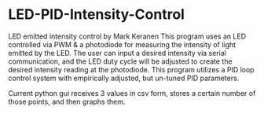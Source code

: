 # LED-PID-Intensity-Control


LED emitted intensity control by Mark Keranen
This program uses an LED controlled via PWM & a photodiode for measuring the intensity of light emitted by the LED. The user can 
input a desired intensity via serial communication, and the LED duty cycle will be adjusted to create the desired intensity reading at the photodiode. This program utilizes a PID loop control system with empirically adjusted, but un-tuned PID parameters.

Current python gui receives 3 values in csv form, stores a certain number of those points, and then graphs them.
